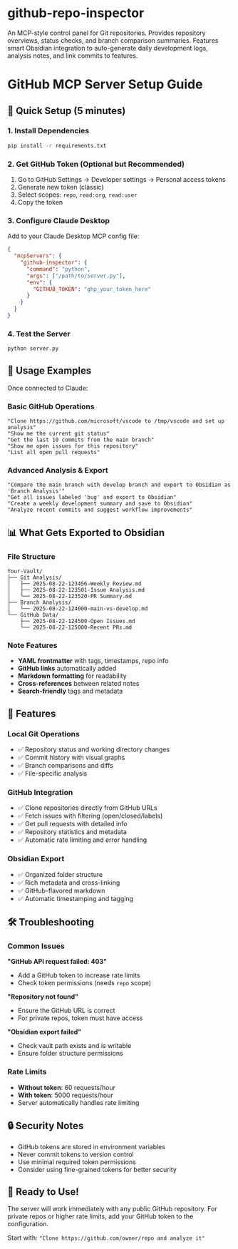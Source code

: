 # github-repo-inspector
An MCP-style control panel for Git repositories. Provides repository overviews, status checks, and branch comparison summaries. Features smart Obsidian integration to auto-generate daily development logs, analysis notes, and link commits to features.

# GitHub MCP Server Setup Guide

## 🚀 Quick Setup (5 minutes)

### 1. Install Dependencies
```bash
pip install -r requirements.txt
```

### 2. Get GitHub Token (Optional but Recommended)
1. Go to GitHub Settings → Developer settings → Personal access tokens
2. Generate new token (classic)
3. Select scopes: `repo`, `read:org`, `read:user`
4. Copy the token

### 3. Configure Claude Desktop
Add to your Claude Desktop MCP config file:

```json
{
  "mcpServers": {
    "github-inspector": {
      "command": "python",
      "args": ["/path/to/server.py"],
      "env": {
        "GITHUB_TOKEN": "ghp_your_token_here"
      }
    }
  }
}
```

### 4. Test the Server
```bash
python server.py
```

## 🎯 Usage Examples

Once connected to Claude:

### Basic GitHub Operations
```
"Clone https://github.com/microsoft/vscode to /tmp/vscode and set up analysis"
"Show me the current git status"
"Get the last 10 commits from the main branch"
"Show me open issues for this repository"
"List all open pull requests"
```

### Advanced Analysis & Export
```
"Compare the main branch with develop branch and export to Obsidian as 'Branch Analysis'"
"Get all issues labeled 'bug' and export to Obsidian"
"Create a weekly development summary and save to Obsidian"
"Analyze recent commits and suggest workflow improvements"
```

## 📊 What Gets Exported to Obsidian

### File Structure
```
Your-Vault/
├── Git Analysis/
│   ├── 2025-08-22-123456-Weekly Review.md
│   ├── 2025-08-22-123501-Issue Analysis.md
│   └── 2025-08-22-123520-PR Summary.md
├── Branch Analysis/
│   └── 2025-08-22-124000-main-vs-develop.md
└── GitHub Data/
    ├── 2025-08-22-124500-Open Issues.md
    └── 2025-08-22-125000-Recent PRs.md
```

### Note Features
- **YAML frontmatter** with tags, timestamps, repo info
- **GitHub links** automatically added
- **Markdown formatting** for readability
- **Cross-references** between related notes
- **Search-friendly** tags and metadata

## 🔧 Features

### Local Git Operations
- ✅ Repository status and working directory changes
- ✅ Commit history with visual graphs
- ✅ Branch comparisons and diffs
- ✅ File-specific analysis

### GitHub Integration
- ✅ Clone repositories directly from GitHub URLs
- ✅ Fetch issues with filtering (open/closed/labels)
- ✅ Get pull requests with detailed info
- ✅ Repository statistics and metadata
- ✅ Automatic rate limiting and error handling

### Obsidian Export
- ✅ Organized folder structure
- ✅ Rich metadata and cross-linking
- ✅ GitHub-flavored markdown
- ✅ Automatic timestamping and tagging

## 🛠 Troubleshooting

### Common Issues

**"GitHub API request failed: 403"**
- Add a GitHub token to increase rate limits
- Check token permissions (needs `repo` scope)

**"Repository not found"**
- Ensure the GitHub URL is correct
- For private repos, token must have access

**"Obsidian export failed"**
- Check vault path exists and is writable
- Ensure folder structure permissions

### Rate Limits
- **Without token**: 60 requests/hour
- **With token**: 5000 requests/hour
- Server automatically handles rate limiting

## 🔒 Security Notes

- GitHub tokens are stored in environment variables
- Never commit tokens to version control
- Use minimal required token permissions
- Consider using fine-grained tokens for better security

## 🚀 Ready to Use!

The server will work immediately with any public GitHub repository. For private repos or higher rate limits, add your GitHub token to the configuration.

Start with: `"Clone https://github.com/owner/repo and analyze it"`
